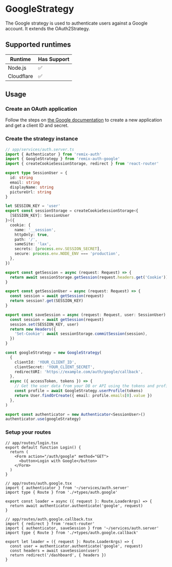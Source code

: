 # GoogleStrategy

<!-- Description -->

The Google strategy is used to authenticate users against a Google account. It extends the OAuth2Strategy.

## Supported runtimes

| Runtime    | Has Support |
| ---------- | ----------- |
| Node.js    | ✅          |
| Cloudflare | ✅          |

<!-- If it doesn't support one runtime, explain here why -->

## Usage

### Create an OAuth application

Follow the steps on [the Google documentation](https://developers.google.com/identity/protocols/oauth2/web-server#creatingcred) to create a new application and get a client ID and secret.

### Create the strategy instance

```ts
// app/services/auth.server.ts
import { Authenticator } from 'remix-auth'
import { GoogleStrategy } from 'remix-auth-google'
import { createCookieSessionStorage, redirect } from 'react-router'

export type SessionUser = {
  id: string
  email: string
  displayName: string
  pictureUrl: string
}

let SESSION_KEY = 'user'
export const sessionStorage = createCookieSessionStorage<{
  [SESSION_KEY]: SessionUser
}>({
  cookie: {
    name: '__session',
    httpOnly: true,
    path: '/',
    sameSite: 'lax',
    secrets: [process.env.SESSION_SECRET],
    secure: process.env.NODE_ENV === 'production',
  },
})

export const getSession = async (request: Request) => {
  return await sessionStorage.getSession(request.headers.get('Cookie'))
}

export const getSessionUser = async (request: Request) => {
  const session = await getSession(request)
  return session?.get(SESSION_KEY)
}

export const saveSession = async (request: Request, user: SessionUser) => {
  const session = await getSession(request)
  session.set(SESSION_KEY, user)
  return new Headers({
    'Set-Cookie': await sessionStorage.commitSession(session),
  })
}

const googleStrategy = new GoogleStrategy(
  {
    clientId: 'YOUR_CLIENT_ID',
    clientSecret: 'YOUR_CLIENT_SECRET',
    redirectURI: 'https://example.com/auth/google/callback',
  },
  async ({ accessToken, tokens }) => {
    // Get the user data from your DB or API using the tokens and profile
    const profile = await GoogleStrategy.userProfile(tokens)
    return User.findOrCreate({ email: profile.emails[0].value })
  },
)

export const authenticator = new Authenticator<SessionUser>()
authenticator.use(googleStrategy)
```

### Setup your routes

```tsx
// app/routes/login.tsx
export default function Login() {
  return (
    <Form action="/auth/google" method="GET">
      <button>Login with Google</button>
    </Form>
  )
}
```

```tsx
// app/routes/auth.google.tsx
import { authenticator } from '~/services/auth.server'
import type { Route } from './+types/auth.google'

export const loader = async ({ request }: Route.LoaderArgs) => {
  return await authenticator.authenticate('google', request)
}
```

```tsx
// app/routes/auth.google.callback.tsx
import { redirect } from 'react-router'
import { authenticator, saveSession } from '~/services/auth.server'
import type { Route } from './+types/auth.google.callback'

export let loader = ({ request }: Route.LoaderArgs) => {
  const user = authenticator.authenticate('google', request)
  const headers = await saveSession(user)
  return redirect('/dashboard', { headers })
}
```
